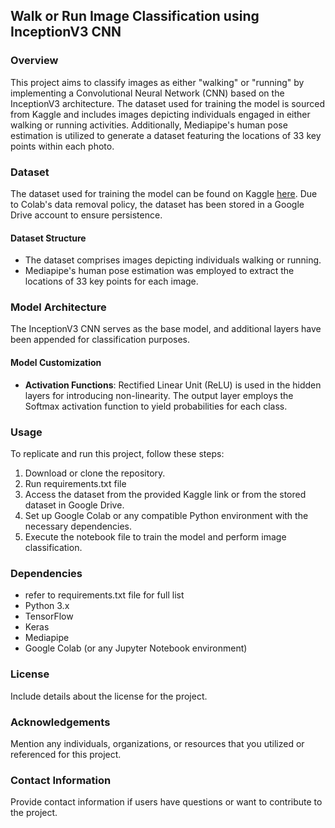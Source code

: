## Walk or Run Image Classification using InceptionV3 CNN

### Overview
This project aims to classify images as either "walking" or "running" by implementing a Convolutional Neural Network (CNN) based on the InceptionV3 architecture. The dataset used for training the model is sourced from Kaggle and includes images depicting individuals engaged in either walking or running activities. Additionally, Mediapipe's human pose estimation is utilized to generate a dataset featuring the locations of 33 key points within each photo.

### Dataset
The dataset used for training the model can be found on Kaggle [here](https://www.kaggle.com/datasets/huan9huan/walk-or-run). Due to Colab's data removal policy, the dataset has been stored in a Google Drive account to ensure persistence.

#### Dataset Structure
- The dataset comprises images depicting individuals walking or running.
- Mediapipe's human pose estimation was employed to extract the locations of 33 key points for each image.

### Model Architecture
The InceptionV3 CNN serves as the base model, and additional layers have been appended for classification purposes.

#### Model Customization
- **Activation Functions**: Rectified Linear Unit (ReLU) is used in the hidden layers for introducing non-linearity. The output layer employs the Softmax activation function to yield probabilities for each class.

### Usage
To replicate and run this project, follow these steps:
1. Download or clone the repository.
2. Run requirements.txt file
3. Access the dataset from the provided Kaggle link or from the stored dataset in Google Drive.
4. Set up Google Colab or any compatible Python environment with the necessary dependencies.
5. Execute the notebook file to train the model and perform image classification.

### Dependencies
- refer to requirements.txt file for full list
- Python 3.x
- TensorFlow
- Keras
- Mediapipe
- Google Colab (or any Jupyter Notebook environment)

### License
Include details about the license for the project.

### Acknowledgements
Mention any individuals, organizations, or resources that you utilized or referenced for this project.

### Contact Information
Provide contact information if users have questions or want to contribute to the project.

